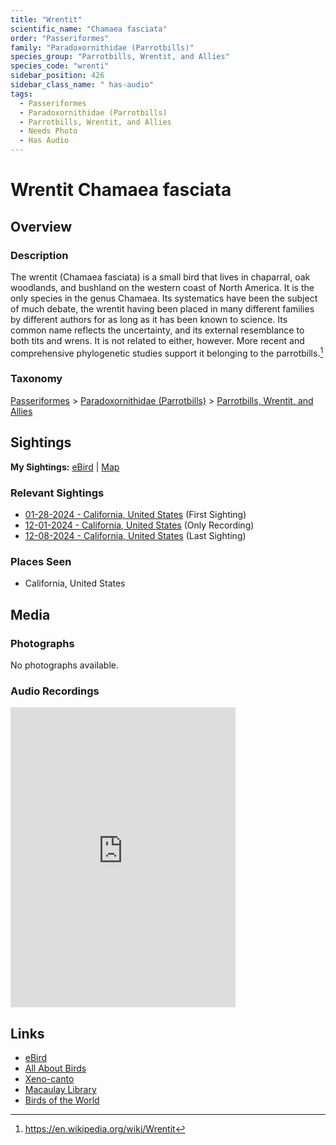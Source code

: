 ```yaml
---
title: "Wrentit"
scientific_name: "Chamaea fasciata"
order: "Passeriformes"
family: "Paradoxornithidae (Parrotbills)"
species_group: "Parrotbills, Wrentit, and Allies"
species_code: "wrenti"
sidebar_position: 426
sidebar_class_name: " has-audio"
tags: 
  - Passeriformes
  - Paradoxornithidae (Parrotbills)
  - Parrotbills, Wrentit, and Allies
  - Needs Photo
  - Has Audio
---
```


# Wrentit <span className='sci_name'>Chamaea fasciata</span>

## Overview

### Description
The wrentit (Chamaea fasciata) is a small bird that lives in chaparral, oak woodlands, and bushland on the western coast of North America. It is the only species in the genus Chamaea.
Its systematics have been the subject of much debate, the wrentit having been placed in many different families by different authors for as long as it has been known to science. Its common name reflects the uncertainty, and its external resemblance to both tits and wrens. It is not related to either, however. More recent and comprehensive phylogenetic studies support it belonging to the parrotbills.[^1]

[^1]: https://en.wikipedia.org/wiki/Wrentit

### Taxonomy
[Passeriformes](/tags/passeriformes) > [Paradoxornithidae (Parrotbills)](/tags/paradoxornithidae-parrotbills) > [Parrotbills, Wrentit, and Allies](/tags/parrotbills-wrentit-and-allies)


## Sightings

**My Sightings:** [eBird](https://ebird.org/lifelist?r=world&time=life&spp=wrenti) | [Map](/map?species_code=wrenti)

### Relevant Sightings

* [01-28-2024 - California, United States](https://ebird.org/checklist/S160073236) (First Sighting)
* [12-01-2024 - California, United States](https://ebird.org/checklist/S204217558) (Only Recording)
* [12-08-2024 - California, United States](https://ebird.org/checklist/S204849205) (Last Sighting)

### Places Seen

* California, United States



## Media
### Photographs
No photographs available.

### Audio Recordings
<iframe src="https://macaulaylibrary.org/asset/626995507/embed" width="360" height="480" frameborder="0" allowfullscreen></iframe>

## Links
* [eBird](https://ebird.org/species/wrenti) 
* [All About Birds](https://www.allaboutbirds.org/guide/wrenti) 
* [Xeno-canto](https://www.xeno-canto.org/species/chamaea-fasciata) 
* [Macaulay Library](https://search.macaulaylibrary.org/catalog?taxonCode=wrenti&sort=rating_rank_desc)
* [Birds of the World](https://birdsoftheworld.org/bow/species/wrenti)
